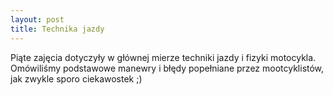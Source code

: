 ```yaml
---
layout: post
title: Technika jazdy
---
```


Piąte zajęcia dotyczyły w głównej mierze techniki jazdy i fizyki motocykla. Omówiliśmy podstawowe manewry i błędy popełniane przez mootcyklistów, jak zwykle sporo ciekawostek ;)